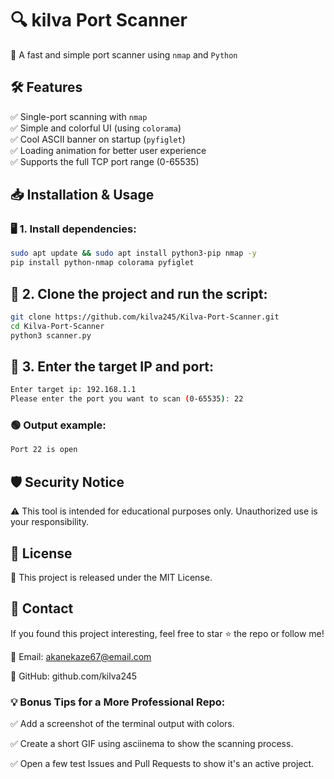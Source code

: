 # 🔍 kilva Port Scanner  
🚀 A fast and simple port scanner using `nmap` and `Python`





## 🛠 Features  
✅ Single-port scanning with `nmap`  
✅ Simple and colorful UI (using `colorama`)  
✅ Cool ASCII banner on startup (`pyfiglet`)  
✅ Loading animation for better user experience  
✅ Supports the full TCP port range (0-65535)  



## 📥 Installation & Usage  

### 🖥 1. Install dependencies:  
```bash
sudo apt update && sudo apt install python3-pip nmap -y
pip install python-nmap colorama pyfiglet
```



## 🔄 2. Clone the project and run the script:
```bash
git clone https://github.com/kilva245/Kilva-Port-Scanner.git
cd Kilva-Port-Scanner
python3 scanner.py
```



## 📌 3. Enter the target IP and port:
```bash
Enter target ip: 192.168.1.1
Please enter the port you want to scan (0-65535): 22
```



### 🟢 Output example:
```bash
Port 22 is open
```



## 🛡 Security Notice
⚠ This tool is intended for educational purposes only. Unauthorized use is your responsibility.



## 📝 License
📜 This project is released under the MIT License.



## 🔗 Contact
If you found this project interesting, feel free to star ⭐ the repo or follow me!

📧 Email: akanekaze67@email.com

🔗 GitHub: github.com/kilva245

### 💡 Bonus Tips for a More Professional Repo:
✅ Add a screenshot of the terminal output with colors.

✅ Create a short GIF using asciinema to show the scanning process.

✅ Open a few test Issues and Pull Requests to show it's an active project.

